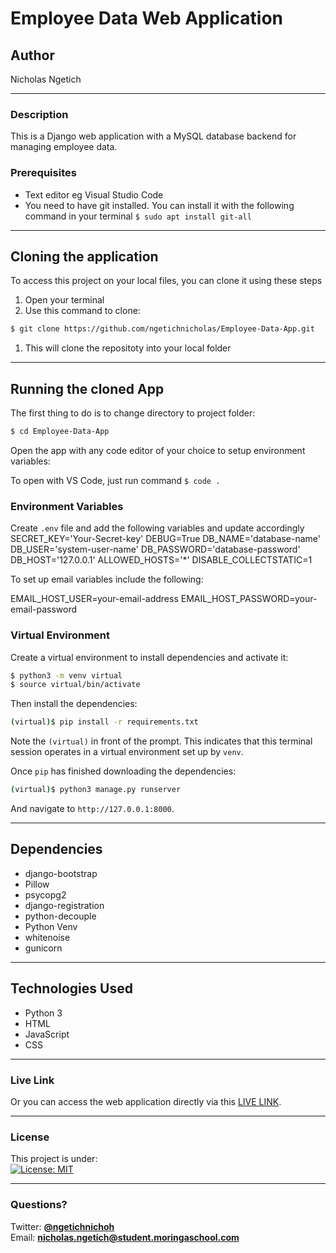 # Employee Data Web Application
## Author
Nicholas Ngetich
*****
### Description
This is a Django web application with a MySQL database backend for managing employee data.

### Prerequisites
* Text editor eg Visual Studio Code
* You need to have git installed. You can install it with the following command in your terminal
`$ sudo apt install git-all`
*****
## Cloning the application
To access this project on your local files, you can clone it using these steps
1. Open your terminal
1. Use this command to clone:
```sh
$ git clone https://github.com/ngetichnicholas/Employee-Data-App.git
```
 
1. This will clone the repositoty into your local folder
*****
## Running the cloned App
The first thing to do is to change directory to project folder:
```sh
$ cd Employee-Data-App
```
Open the app with any code editor of your choice to setup environment variables:

To open with VS Code, just run command `$ code .`

### Environment Variables
Create `.env` file and add the following variables and update accordingly
SECRET_KEY='Your-Secret-key'
DEBUG=True
DB_NAME='database-name'
DB_USER='system-user-name'
DB_PASSWORD='database-password'
DB_HOST='127.0.0.1'
ALLOWED_HOSTS='*'
DISABLE_COLLECTSTATIC=1

To set up email variables include the following:

EMAIL_HOST_USER=your-email-address
EMAIL_HOST_PASSWORD=your-email-password

### Virtual Environment
Create a virtual environment to install dependencies and activate it:

```sh
$ python3 -m venv virtual
$ source virtual/bin/activate
```

Then install the dependencies:

```sh
(virtual)$ pip install -r requirements.txt
```
Note the `(virtual)` in front of the prompt. This indicates that this terminal
session operates in a virtual environment set up by `venv`.

Once `pip` has finished downloading the dependencies:
```sh
(virtual)$ python3 manage.py runserver
```
And navigate to `http://127.0.0.1:8000`.

*****
## Dependencies
* django-bootstrap
* Pillow
* psycopg2
* django-registration
* python-decouple
* Python Venv
* whitenoise
* gunicorn
*****
## Technologies Used
* Python 3
* HTML
* JavaScript
* CSS
******
### Live Link
Or you can access the web application directly via this [LIVE LINK]().
*****
### License
This project is under:  
[![License: MIT](https://img.shields.io/badge/License-MIT-yellow.svg)](/LICENSE)
*****
### Questions?
Twitter: **[@ngetichnichoh](https://twitter.com/ngetichnichoh)**  
Email: **[nicholas.ngetich@student.moringaschool.com](mailto:nicholas.ngetich@student.moringaschool.com)**
